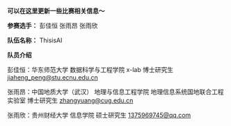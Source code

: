 **可以在这里更新一些比赛相关信息～**

**参赛选手：** 彭佳恒 张雨昂 张雨欣

**队伍名称：** ThisisAI

**队员介绍**

彭佳恒：华东师范大学 数据科学与工程学院 x-lab 博士研究生 jiaheng_peng@stu.ecnu.edu.cn

张雨昂：中国地质大学（武汉） 地理与信息工程学院 地理信息系统国地联合工程实验室 博士研究生 zhangyuang@cug.edu.cn

张雨欣：贵州财经大学 信息学院 硕士研究生 1375969745@qq.com

